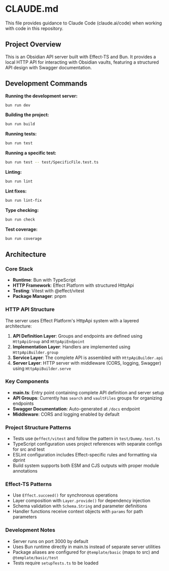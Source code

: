 # CLAUDE.md

This file provides guidance to Claude Code (claude.ai/code) when working with code in this repository.

## Project Overview

This is an Obsidian API server built with Effect-TS and Bun. It provides a local HTTP API for interacting with Obsidian vaults, featuring a structured API design with Swagger documentation.

## Development Commands

**Running the development server:**

```bash
bun run dev
```

**Building the project:**

```bash
bun run build
```

**Running tests:**

```bash
bun run test
```

**Running a specific test:**

```bash
bun run test -- test/SpecificFile.test.ts
```

**Linting:**

```bash
bun run lint
```

**Lint fixes:**

```bash
bun run lint-fix
```

**Type checking:**

```bash
bun run check
```

**Test coverage:**

```bash
bun run coverage
```

## Architecture

### Core Stack

- **Runtime**: Bun with TypeScript
- **HTTP Framework**: Effect Platform with structured HttpApi
- **Testing**: Vitest with @effect/vitest
- **Package Manager**: pnpm

### HTTP API Structure

The server uses Effect Platform's HttpApi system with a layered architecture:

1. **API Definition Layer**: Groups and endpoints are defined using `HttpApiGroup` and `HttpApiEndpoint`
2. **Implementation Layer**: Handlers are implemented using `HttpApiBuilder.group`
3. **Service Layer**: The complete API is assembled with `HttpApiBuilder.api`
4. **Server Layer**: HTTP server with middleware (CORS, logging, Swagger) using `HttpApiBuilder.serve`

### Key Components

- **main.ts**: Entry point containing complete API definition and server setup
- **API Groups**: Currently has `search` and `vaultFiles` groups for organizing endpoints
- **Swagger Documentation**: Auto-generated at `/docs` endpoint
- **Middleware**: CORS and logging enabled by default

### Project Structure Patterns

- Tests use `@effect/vitest` and follow the pattern in `test/Dummy.test.ts`
- TypeScript configuration uses project references with separate configs for src and test
- ESLint configuration includes Effect-specific rules and formatting via dprint
- Build system supports both ESM and CJS outputs with proper module annotations

### Effect-TS Patterns

- Use `Effect.succeed()` for synchronous operations
- Layer composition with `Layer.provide()` for dependency injection
- Schema validation with `Schema.String` and parameter definitions
- Handler functions receive context objects with `params` for path parameters

### Development Notes

- Server runs on port 3000 by default
- Uses Bun runtime directly in main.ts instead of separate server utilities
- Package aliases are configured for `@template/basic` (maps to src) and `@template/basic/test`
- Tests require `setupTests.ts` to be loaded
